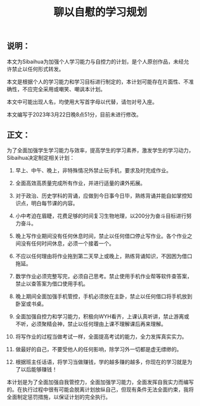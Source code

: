 ﻿---
published: 2023-03-23T03:51:00.000Z
title: 聊以自慰的学习规划
slug: liaoyiziweidexuexiguihua
description: 说明本文为Sibaihua为加强个人学习能力与自控力的计划，
tags: [思考]
featured: false
draft: false
excerpt: 说明本文为Sibaihua为加强个人学习能力与自控力的计划，是个人原创作品，未经允许禁止以任何形式转发。本文是根据个人的学习能力和学习目标进行制定的，本计划可能存在片面性不准确性，不应完全采用或嘲笑嘲
---

## 说明：

本文为Sibaihua为加强个人学习能力与自控力的计划，是个人原创作品，未经允许禁止以任何形式转发。



本文是根据个人的学习能力和学习目标进行制定的，本计划可能存在片面性、不准确性，不应完全采用或嘲笑、嘲讽本计划。



本文中可能出现人名，均使用大写首字母以代替，请勿对号入座。



本文编写于2023年3月22日晚8点51分，目前未进行修改。



## 正文：

为了全面加强学生学习能力与效率，提高学生的学习素养，激发学生的学习动力，Sibaihua决定制定相关计划：



1. 早上、中午、晚上，非特殊情况外禁止玩手机，要求及时完成作业。

2. 全面高效高质量完成所有作业，并进行适量的课外拓展。

3. 对于政治、历史学科的背诵，应做到今日事今日毕，熟练背诵并能自如掌控知识点，明白每节课的内容。

4. 小中考迫在眉睫，花费足够的时间复习生物地理，以200分为奋斗目标进行努力奋斗。

5. 晚上写作业期间没有任何休息时间，禁止以任何借口停止写作业。各个作业之间没有任何时间休息，必须一个接着一个。

6. 不应以任何理由将作业拖到第二天早上或晚上，熟练背诵知识，不因困为借口拖延。

7. 数学作业必须完整写完，必须自己思考。禁止使用手机作业帮等软件查答案，禁止以查答案为借口使用手机。

8. 晚上期间全面加强手机管控，手机必须放在主卧，禁止以任何借口将手机放到卧室或书桌。

9. 全面加强自控力和学习能力，积极向WYH看齐，上课认真听讲，禁止游离或不听，必须聚精会神，禁止以任何理由上课不理解课后再来理解。

10. 将写作业的过程当做考试一样，全面提高考试的能力，全力发挥真实实力。

11. 做最好的自己，不要受他人的任何影响，除学习外一切都是虚无缥缈的。

12. 根据班主任话语，将学习当做赚钱，学的越多赚的越多，你现在的学习就是为了以后能够赚钱！



本计划是为了全面加强自我管控力，全面加强学习能力，全面发挥自我实力而编写的。在执行过程中很有可能会脱离计划放纵自己，但现有条件无法全面约束，我将全面制定惩罚措施，以保证计划的完全执行。
